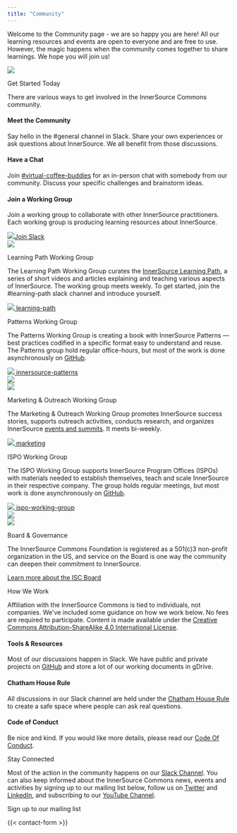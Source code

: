 ```yaml
---
title: "Community"
---
```


<section class="section">
  <div class="container">
    <div class="row align-items-center">
      <div class="col-md-6 order-2 order-md-1">
        <p>Welcome to the Community page - we are so happy you are here! All our learning resources and events are open to everyone and are free to use. However, the magic happens when the community comes together to share learnings. We hope you will join us!
        </p>
      </div>
      <div class="col-md-6 order-1 order-md-2 mb-4 mb-md-0">
        <img src="/images/logo.png" class="img-fluid">
      </div>
    </div>
  </div>
</section>

<section class="section bg-light">
  <div class="container">
    <div class="row justify-content-center">
      <div class="col-12 text-center mb-4">
        <p class="mt-3 h1">Get Started Today</p>
        <p>There are various ways to get involved in the InnerSource Commons community.</p>
      </div>
      <div class="col-md-4 col-sm-6 mb-4">
        <div class="feature-card text-center">
          <i class="ti-hand-open mb-3"></i>
          <h4 class="mb-2">Meet the Community</h4>
          <p>Say hello in the #general channel in Slack. Share your own experiences or ask questions about InnerSource. We all benefit from those discussions.</p>
        </div>
      </div>
      <div class="col-md-4 col-sm-6 mb-4">
        <div class="feature-card text-center">
          <i class="ti-comment-alt mb-3"></i>
          <h4 class="mb-2">Have a Chat</h4>
          <p>Join <a href="https://innersourcecommons.slack.com/archives/CV96JHYJD">#virtual-coffee-buddies</a> for an in-person chat with somebody from our community. Discuss your specific  challenges and brainstorm ideas.</p>
        </div>
      </div>
      <div class="col-md-4 col-sm-6 mb-4">
        <div class="feature-card text-center">
          <i class="ti-key mb-3"></i>
          <h4 class="mb-2">Join a Working Group</h4>
          <p>Join a working group to collaborate with other InnerSource practitioners. Each working group is producing learning resources about InnerSource.</p>
        </div>
      </div>
    </div>
    <div class="row d-flex justify-content-center">
        <a href="/slack" class="btn btn-primary btn-sm"><img src="/images/slack.png" class="slack-tiny mr-2"/>Join Slack</a>
    </div>
  </div>
</section>

<section class="section" id="learning-path">
  <div class="container">
    <div class="row align-items-center">
      <div class="col-md-5 mb-4 mb-md-0">
        <div>
         <img src="/images/community/collaboration.png" class="img-fluid">
        </div>
      </div>
      <div class="col-md-6 ">
        <p class="section-title h2">Learning Path Working Group</p>
        <p>The Learning Path Working Group curates the <a href="/learn/learning-path/">InnerSource Learning Path</a>, a series of short videos and articles explaining and teaching various aspects of InnerSource. The working group meets weekly. To get started, join the #learning-path slack channel and introduce yourself.
        </p>
        <a href="/slack" class="btn btn-primary btn-sm text-lowercase"><img src="/images/slack.png" class="slack-tiny mr-1"/> learning-path</a>
      </div>
    </div>
  </div>
</section>

<section class="section bg-light" id="patterns">
  <div class="container">
    <div class="row align-items-center">
      <div class="col-md-6 order-2 order-md-1">
        <p class="section-title h2">Patterns Working Group</p>
        <p>The Patterns Working Group is creating a book with InnerSource Patterns — best practices codified in a specific format easy to understand and reuse. The Patterns group hold regular office-hours, but most of the work is done asynchronously on <a href="https://github.com/InnerSourceCommons/InnerSourcePatterns/" target="_blank">GitHub</a>.
        </p>
        <a href="/slack" class="btn btn-primary btn-sm text-lowercase"><img src="/images/slack.png" class="slack-tiny mr-1"/> innersource-patterns</a>
      </div>
      <div class="col-md-5 order-1 order-md-2 mb-4 mb-md-0">
        <img src="/images/community/mechanism.png" class="img-fluid">
      </div>
    </div>
  </div>
</section>

<section class="section" id="marketing">
  <div class="container">
    <div class="row align-items-center">
      <div class="col-md-5 mb-4 mb-md-0">
        <div>
         <img src="/images/community/connection.png" class="img-fluid">
        </div>
      </div>
      <div class="col-md-6 ">
        <p class="section-title h2">Marketing & Outreach Working Group</p>
        <p>The Marketing & Outreach Working Group promotes InnerSource success stories, supports outreach activities, conducts research, and organizes InnerSource <a href="/events/">events and summits</a>. It meets bi-weekly.
        </p>
        <a href="/slack" class="btn btn-primary btn-sm text-lowercase"><img src="/images/slack.png" class="slack-tiny mr-1"/> marketing</a>
      </div>
    </div>
  </div>
</section>

<section class="section bg-light" id="ispo">
  <div class="container">
    <div class="row align-items-center">
      <div class="col-md-6 order-2 order-md-1">
        <p class="section-title h2">ISPO Working Group</p>
        <p>The ISPO Working Group supports InnerSource Program Offices (ISPOs) with materials needed to establish themselves, teach and scale InnerSource in their respective company. The group holds regular meetings, but most work is done asynchronously on <a href="https://github.com/InnerSourceCommons/ispo-working-group" target="_blank">GitHub</a>.
        </p>
        <a href="/slack" class="btn btn-primary btn-sm text-lowercase"><img src="/images/slack.png" class="slack-tiny mr-1"/> ispo-working-group</a>
      </div>
      <div class="col-md-5 order-1 order-md-2 mb-4 mb-md-0">
        <img src="/images/community/cuate.png" class="img-fluid">
      </div>
    </div>
  </div>
</section>

<section class="section">
  <div class="container">
    <div class="row align-items-center">
      <div class="col-md-3 offset-md-1 mb-5 mb-md-0">
         <img src="/images/logo-big.png" class="img-fluid">
      </div>
      <div class="col-md-6 ">
        <p class="section-title h2">Board & Governance</p>
        <p>The InnerSource Commons Foundation is registered as a 501(c)3 non-profit organization in the US, and service on the Board is one way the community can deepen their commitment to InnerSource.
        </p>
        <a href="/about/board/" class="btn-link">Learn more about the ISC Board <i class="ti-arrow-right"></i></a>
      </div>
    </div>
  </div>
</section>

<section class="section">
  <div class="container">
    <div class="row justify-content-center">
      <div class="col-12 text-center">
        <p class="section-title mb-5 mt-3 h1">How We Work</p>
        <p>Affiliation with the InnerSource Commons is tied to individuals, not companies. We've included some guidance on how we work below. No fees are required to participate. Content is made available under the <a href="http://creativecommons.org/licenses/by-sa/4.0/">Creative Commons Attribution-ShareAlike 4.0 International License</a>.</p>
      </div>
      <div class="col-md-4 col-sm-6 mb-4">
        <div class="feature-card text-center bg-light">
          <i class="ti-bookmark-alt mb-3"></i>
          <h4 class="mb-2">Tools & Resources</h4>
          <p>Most of our discussions happen in Slack. We have public and private projects on <a href="http://github.com/InnerSourceCommons">GitHub</a> and store a lot of our working documents in gDrive.
          </p>
        </div>
      </div>
      <div class="col-md-4 col-sm-6 mb-4">
        <div class="feature-card text-center bg-light">
          <i class="ti-comments mb-3"></i>
          <h4 class="mb-2">Chatham House Rule</h4>
          <p>All discussions in our Slack channel are held under the <a href="https://www.chathamhouse.org/about-us/chatham-house-rule">Chatham House Rule</a> to create a safe space where people can ask real questions.</p>
        </div>
      </div>
      <div class="col-md-4 col-sm-6 mb-4">
        <div class="feature-card text-center bg-light">
          <i class="ti-face-smile mb-3"></i>
          <h4 class="mb-2">Code of Conduct</h4>
          <p>Be nice and kind. If you would like more details, please read our <a href="/about/codeofconduct/">Code Of Conduct</a>.</p>
        </div>
      </div>
    </div>
  </div>
</section>

<section class="section">
  <div class="container section-small shadow rounded-lg px-4 bg-light">
    <div class="row align-items-center justify-content-center text-center text-md-left">
      <div class="col-lg-5 col-md-4 mb-4 mb-md-0">
        <a class="twitter-timeline" data-height="500" data-dnt="true" href="https://twitter.com/InnerSourceOrg?ref_src=twsrc%5Etfw"></a> <script async src="https://platform.twitter.com/widgets.js" charset="utf-8"></script>
      </div>
      <div class="col-md-5 offset-md-1">
        <p class="h2 section-title">Stay Connected</p>
        <p class="mb-4">Most of the action in the community happens on our <a href="https://join.slack.com/t/innersourcecommons/shared_invite/zt-1msf8vcqu-fYEHcyI1l4eSPq6rGprMXA">Slack Channel</a>. You can also keep informed about the InnerSource Commons news, events and activities by signing up to our mailing list below, follow us on <a href="https://twitter.com/InnerSourceOrg">Twitter</a> and <a href="https://www.linkedin.com/company/innersourcecommons">LinkedIn</a>, and subscribing to our <a href="https://www.youtube.com/channel/UCoSPSd6Or4F_vpjo4SmyoEA">YouTube Channel</a>.</p>
        <p class="h3 section-title">Sign up to our mailing list</p>
        {{< contact-form >}}
      </div>
    </div>
  </div>
</section>
